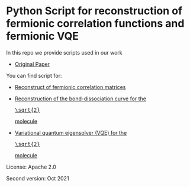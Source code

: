 # Python Script for reconstruction of fermionic correlation functions and fermionic VQE

In this repo we provide scripts used in our work

+ [Original Paper](https://arxiv.org/abs/2205.00981)

You can find script for:

+ [Reconstruct of fermionic correlation matrices](Fermi_corr.py)

+ [Reconstruction of the  bond-dissociation curve for the <pre xml:lang="latex">\sqrt{2}</pre> molecule](H4_bond_dis.py)

+ [Variational quantum eigensolver (VQE) for the <pre xml:lang="latex">\sqrt{2}</pre> molecule](VQE.py)

License: Apache 2.0

Second version: Oct 2021
